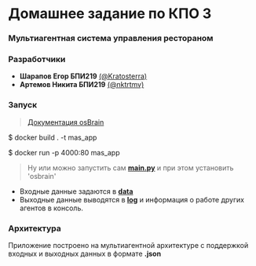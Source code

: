 # Домашнее задание по КПО 3
### Мультиагентная система управления рестораном

### Разработчики
- **Шарапов Егор БПИ219** [(@Kratosterra)](https://github.com/Kratosterra)
- **Артемов Никита БПИ219** [(@nktrtmv)](https://github.com/nktrtmv)

### Запуск
> [Документация osBrain](https://osbrain.readthedocs.io/en/stable/introduction.html#installation) 

$ docker build . -t mas_app

$ docker run -p 4000:80 mas_app

> Ну или можно запустить сам [**main.py**](./src/main.py) и при этом установить 'osbrain'

- Входные данные задаются в [**data**](./src/data)
- Выходные данные выводятся в [**log**](./src/log) и информация о работе других агентов в консоль.
### Архитектура
Приложение построено на мультиагентной архитектуре с поддержкой входных и выходных данных в формате **.json**
